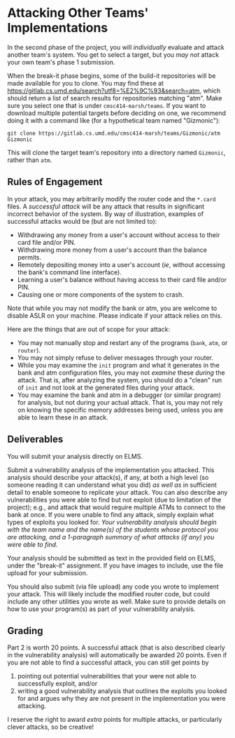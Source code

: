 # Attacking Other Teams' Implementations

In the second phase of the project, you will *individually* evaluate
and attack another team's system. You get to select a target, but you
*may not* attack your own team's phase 1 submission.

When the break-it phase begins, some of the build-it repositories will
be made available for you to clone. You may find these at
https://gitlab.cs.umd.edu/search?utf8=%E2%9C%93&search=atm, which
should return a list of search results for repositories matching
"atm". Make sure you select one that is under `cmsc414-marsh/teams`.
If you want to download multiple potential targets before deciding on
one, we recommend doing it with a command like (for a hypothetical team
named "Gizmonic"):

    git clone https://gitlab.cs.umd.edu/cmsc414-marsh/teams/Gizmonic/atm Gizmonic

This will clone the target team's repository into a directory named
`Gizmonic`, rather than `atm`.


## Rules of Engagement

In your attack, you may arbitrarily modify the router code and the
`*.card` files. A *successful attack* will be any attack that results
in significant incorrect behavior of the system. By way of illustration,
examples of successful attacks would be (but are not limited to):

 * Withdrawing any money from a user's account without access to their
   card file and/or PIN.
 * Withdrawing more money from a user's account than the balance permits.
 * Remotely depositing money into a user's account (*ie*, without accessing
   the bank's command line interface).
 * Learning a user's balance without having access to their card file
   and/or PIN.
 * Causing one or more components of the system to crash.

Note that while you may not modify the bank or atm, you are welcome to
disable ASLR on your machine. Please indicate if your attack relies on this.

Here are the things that are out of scope for your attack:

 * You may not manually stop and restart any of the programs (`bank`, `atm`,
   or `router`).
 * You may not simply refuse to deliver messages through your router.
 * While you may examine the `init` program and what it generates in the bank
   and atm configuration files, you may not *examine* these *during* the attack.
   That is, after analyzing the system, you should do a "clean" run of `init`
   and not look at the generated files during your attack.
 * You may examine the bank and atm in a debugger (or similar program) for
   analysis, but not during your actual attack. That is, you may not rely
   on knowing the specific memory addresses being used, unless you are able
   to learn these in an attack. 
   
## Deliverables

You will submit your analysis directly on ELMS.

Submit a vulnerability analysis of the implementation you attacked.
This analysis should describe your attack(s), if any, at both a high
level (so someone reading it can understand what you did) *as well as*
in sufficient detail to enable someone to replicate your attack. You
can also describe any vulnerabilities you were able to find but not
exploit (due to limitation of the project); e.g., and attack that would
require multiple ATMs to connect to the bank at once. If you were unable
to find any attack, simply explain what types of exploits you looked
for. *Your vulnerability analysis should begin with the team name and the
name(s) of the students whose protocol you are attacking, and a 1-paragraph
summary of what attacks (if any) you were able to find.*

Your analysis should be submitted as text in the provided field on ELMS,
under the "break-it" assignment. If you have images to include, use the
file upload for your submission.

You should also submit (via file upload) any code you wrote to
implement your attack. This will likely include the modified router code,
but could include any other utilities you wrote as well. Make sure to
provide details on how to use your program(s) as part of your vulnerability
analysis.

## Grading

Part 2 is worth 20 points. A successful attack (that is also described
clearly in the vulnerability analysis) will automatically be awarded 20
points. Even if you are not able to find a successful attack, you can
still get points by

 1. pointing out potential vulnerabilities that your were not able
    to successfully exploit, and/or
 2. writing a good vulnerability analysis that outlines the exploits
    you looked for and argues why they are not present in the
    implementation you were attacking.

I reserve the right to award *extra* points for multiple attacks, or
particularly clever attacks, so be creative!
